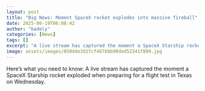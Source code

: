 ```yaml
---
layout: post
title: "Big News: Moment SpaceX rocket explodes into massive fireball"
date: 2025-06-19T06:08:42
author: "badely"
categories: [News]
tags: []
excerpt: "A live stream has captured the moment a SpaceX Starship rocket exploded when preparing for a flight test in Texas on Wednesday."
image: assets/images/050dde3d2fcf4676bb90ded52341f899.jpg
---
```


Here’s what you need to know: A live stream has captured the moment a SpaceX Starship rocket exploded when preparing for a flight test in Texas on Wednesday.

